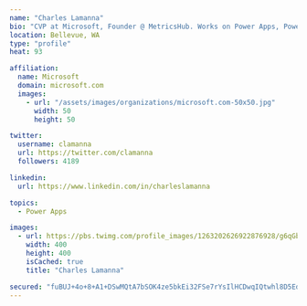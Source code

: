 ```yaml
---
name: "Charles Lamanna"
bio: "CVP at Microsoft, Founder @ MetricsHub. Works on Power Apps, Power Automate, Power Virtual Agent, Common Data Service and Dynamics 365."
location: Bellevue, WA
type: "profile"
heat: 93

affiliation:
  name: Microsoft
  domain: microsoft.com
  images:
    - url: "/assets/images/organizations/microsoft.com-50x50.jpg"
      width: 50
      height: 50

twitter:
  username: clamanna
  url: https://twitter.com/clamanna
  followers: 4189

linkedin:
  url: https://www.linkedin.com/in/charleslamanna

topics:
  - Power Apps

images:
  - url: https://pbs.twimg.com/profile_images/1263202626922876928/g6qGbHZ-_400x400.jpg
    width: 400
    height: 400
    isCached: true
    title: "Charles Lamanna"

secured: "fuBUJ+4o+8+A1+DSwMQtA7bSOK4ze5bkEi32FSe7rYsIlHCDwqIQtwhl8D5Ed3Y4kK6DIZjST5/UMrSM6o03jkDU0moVuQkJuCwET2lfv1H1KHRbWeueG1vKIcBU0vRMfNxhjBgaPyi5zieAxtpi5ENOBdXnDFpmPfIzXiMLcYHZmv9W1uhQlqhARL5lTm/69r7kI9Jk0ppSue3rLYKcoUUM/k73/hR/68HOr5XWwx+9jzxPzYW/+YrvzqkjVKi8inXHa5sKZKoprnn09/5vMD4u/bNMsEb5NOkK+nQ/o8RoB+IvKiLRqJK0jx65Gm4Ll4btTdZZbbKAfznT+fAEUsFFTj1gUQNVCLfe7tKhiU1VNG4xEPx1eZTAEaxRSAOybVJfD8hIeAT9LaV/MmszxQ==;ZeUdjT4SwOOS2LeRgzqHgA=="
---
```



